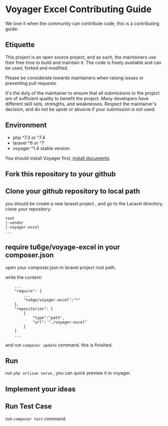 # Voyager Excel Contributing Guide

We love it when the community can contribute code, this is a contributing guide:

## Etiquette

This project is an open source project, and as such, the maintainers use their free time to build and maintain it. The code is freely available and can be used, forked and modified.

Please be considerate towards maintainers when raising issues or presenting pull requests.

It's the duty of the maintainer to ensure that all submissions to the project are of sufficient quality to benefit the project. Many developers have different skill sets, strengths, and weaknesses. Respect the maintainer's decision, and do not be upset or abusive if your submission is not used.

## Environment

- php ^7.3 or ^7.4
- laravel ^6 or ^7
- voyager ^1.4 stable version

You should install Voyager first, [install documents](https://github.com/the-control-group/voyager#installation-steps)

## Fork this repository to your github

## Clone your github repository to local path

you should be create a new laravel project , and go to the Laravel directory, clone your repository: 

```
root
|-vendor
|-voyager-excel
...
```

## require tu6ge/voyage-excel in your composer.json

open your composer.json in laravel project root path.

write the content:
```
    ...
    "require": {
        ...
        "tu6ge/voyager-excel":"*"
    },
    "repositories": [
        {
            "type":"path",
            "url": "./voyager-excel"
        }
    ]
    ...
```

and run `composer update` command. this is finished.

## Run

run `php artisan serve` , you can quick preview it in voyager.

## Implement your ideas

## Run Test Case

run `composer test` command.


